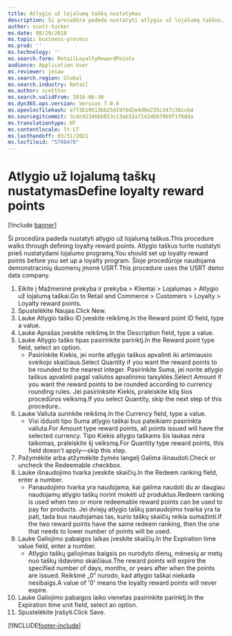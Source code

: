 ```yaml
---
title: Atlygio už lojalumą taškų nustatymas
description: Ši procedūra padeda nustatyti atlygio už lojalumą taškus.
author: scott-tucker
ms.date: 08/29/2018
ms.topic: business-process
ms.prod: ''
ms.technology: ''
ms.search.form: RetailLoyaltyRewardPoints
audience: Application User
ms.reviewer: josaw
ms.search.region: Global
ms.search.industry: Retail
ms.author: scotttuc
ms.search.validFrom: 2016-06-30
ms.dyn365.ops.version: Version 7.0.0
ms.openlocfilehash: e7f3b19513bb25d1976d2e4d0e235c347c38ccb4
ms.sourcegitcommit: 3cdc42346bb653c13ab33a7142dbb7969f1f6dda
ms.translationtype: HT
ms.contentlocale: lt-LT
ms.lasthandoff: 03/31/2021
ms.locfileid: "5798470"
---
```

# <a name="define-loyalty-reward-points"></a><span data-ttu-id="6f84a-103">Atlygio už lojalumą taškų nustatymas</span><span class="sxs-lookup"><span data-stu-id="6f84a-103">Define loyalty reward points</span></span>

[!include [banner](../includes/banner.md)]

<span data-ttu-id="6f84a-104">Ši procedūra padeda nustatyti atlygio už lojalumą taškus.</span><span class="sxs-lookup"><span data-stu-id="6f84a-104">This procedure walks through defining loyalty reward points.</span></span> <span data-ttu-id="6f84a-105">Atlygio taškus turite nustatyti prieš nustatydami lojalumo programą.</span><span class="sxs-lookup"><span data-stu-id="6f84a-105">You should set up loyalty reward points before you set up a loyalty program.</span></span> <span data-ttu-id="6f84a-106">Šioje procedūroje naudojama demonstracinių duomenų įmonė USRT.</span><span class="sxs-lookup"><span data-stu-id="6f84a-106">This procedure uses the USRT demo data company.</span></span>

1. <span data-ttu-id="6f84a-107">Eikite į Mažmeninė prekyba ir prekyba > Klientai > Lojalumas > Atlygio už lojalumą taškai.</span><span class="sxs-lookup"><span data-stu-id="6f84a-107">Go to Retail and Commerce > Customers > Loyalty > Loyalty reward points.</span></span>
2. <span data-ttu-id="6f84a-108">Spustelėkite Naujas.</span><span class="sxs-lookup"><span data-stu-id="6f84a-108">Click New.</span></span>
3. <span data-ttu-id="6f84a-109">Lauke Atlygio taško ID įveskite reikšmę.</span><span class="sxs-lookup"><span data-stu-id="6f84a-109">In the Reward point ID field, type a value.</span></span>
4. <span data-ttu-id="6f84a-110">Lauke Aprašas įveskite reikšmę.</span><span class="sxs-lookup"><span data-stu-id="6f84a-110">In the Description field, type a value.</span></span>
5. <span data-ttu-id="6f84a-111">Lauke Atlygio taško tipas pasirinkite parinktį.</span><span class="sxs-lookup"><span data-stu-id="6f84a-111">In the Reward point type field, select an option.</span></span>
    * <span data-ttu-id="6f84a-112">Pasirinkite Kiekis, jei norite atlygio taškus apvalinti iki artimiausio sveikojo skaičiaus.</span><span class="sxs-lookup"><span data-stu-id="6f84a-112">Select Quantity if you want the reward points to be rounded to the nearest integer.</span></span> <span data-ttu-id="6f84a-113">Pasirinkite Suma, jei norite atlygio taškus apvalinti pagal valiutos apvalinimo taisyklės.</span><span class="sxs-lookup"><span data-stu-id="6f84a-113">Select Amount if you want the reward points to be rounded according to currency rounding rules.</span></span> <span data-ttu-id="6f84a-114">Jei pasirinksite Kiekis, praleiskite kitą šios procedūros veiksmą.</span><span class="sxs-lookup"><span data-stu-id="6f84a-114">If you select Quantity, skip the next step of this procedure..</span></span>  
6. <span data-ttu-id="6f84a-115">Lauke Valiuta surinkite reikšmę.</span><span class="sxs-lookup"><span data-stu-id="6f84a-115">In the Currency field, type a value.</span></span>
    * <span data-ttu-id="6f84a-116">Visi išduoti tipo Suma atlygio taškai bus pateikiami pasirinkta valiuta.</span><span class="sxs-lookup"><span data-stu-id="6f84a-116">For Amount type reward points, all points issued will have the selected currency.</span></span> <span data-ttu-id="6f84a-117">Tipo Kiekis atlygio taškams šis laukas nėra taikomas, praleiskite šį veiksmą.</span><span class="sxs-lookup"><span data-stu-id="6f84a-117">For Quantity type reward points, this field doesn't apply—skip this step.</span></span>  
7. <span data-ttu-id="6f84a-118">Pažymėkite arba atžymėkite žymės langelį Galima išnaudoti.</span><span class="sxs-lookup"><span data-stu-id="6f84a-118">Check or uncheck the Redeemable checkbox.</span></span>
8. <span data-ttu-id="6f84a-119">Lauke išnaudojimo tvarka įveskite skaičių.</span><span class="sxs-lookup"><span data-stu-id="6f84a-119">In the Redeem ranking field, enter a number.</span></span>
    * <span data-ttu-id="6f84a-120">Panaudojimo tvarka yra naudojama, kai galima naudoti du ar daugiau naudojamų atlygio taškų norint mokėti už produktus.</span><span class="sxs-lookup"><span data-stu-id="6f84a-120">Redeem ranking is used when two or more redeemable reward points can be used to pay for products.</span></span> <span data-ttu-id="6f84a-121">Jei dviejų atlygio taškų panaudojimo tvarka yra ta pati, tada bus naudojamas tas, kurio taškų skaičių reikia sumažinti.</span><span class="sxs-lookup"><span data-stu-id="6f84a-121">If the two reward points have the same redeem ranking, then the one that needs to lower number of points will be used.</span></span>  
9. <span data-ttu-id="6f84a-122">Lauke Galiojimo pabaigos laikas įveskite skaičių.</span><span class="sxs-lookup"><span data-stu-id="6f84a-122">In the Expiration time value field, enter a number.</span></span>
    * <span data-ttu-id="6f84a-123">Atlygio taškų galiojimas baigsis po nurodyto dienų, mėnesių ar metų nuo taškų išdavimo skaičiaus.</span><span class="sxs-lookup"><span data-stu-id="6f84a-123">The reward points will expire the specified number of days, months, or years after when the points are issued.</span></span> <span data-ttu-id="6f84a-124">Reikšmė „0“ nurodo, kad atlygio taškai niekada nesibaigs.</span><span class="sxs-lookup"><span data-stu-id="6f84a-124">A value of '0' means the loyalty reward points will never expire.</span></span>  
10. <span data-ttu-id="6f84a-125">Lauke Galiojimo pabaigos laiko vienetas pasirinkite parinktį.</span><span class="sxs-lookup"><span data-stu-id="6f84a-125">In the Expiration time unit field, select an option.</span></span>
11. <span data-ttu-id="6f84a-126">Spustelėkite Įrašyti.</span><span class="sxs-lookup"><span data-stu-id="6f84a-126">Click Save.</span></span>



[!INCLUDE[footer-include](../../includes/footer-banner.md)]